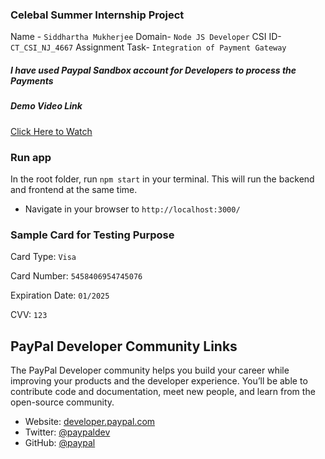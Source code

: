### Celebal Summer Internship Project
Name - `Siddhartha Mukherjee`
Domain- `Node JS Developer`
CSI ID- `CT_CSI_NJ_4667`
Assignment Task- `Integration of Payment Gateway`

##### I have used Paypal Sandbox account for Developers to process the Payments 
##### Demo Video Link 

[Click Here to Watch](https://www.youtube.com/watch?v=fnIqWBikfQI)

### Run app

In the root folder, run `npm start` in your terminal. This will run the backend and frontend at the same time.

- Navigate in your browser to `http://localhost:3000/`

### Sample Card for Testing Purpose

Card Type: `Visa`

Card Number: `5458406954745076`

Expiration Date: `01/2025`

CVV: `123`

## PayPal Developer Community Links

The PayPal Developer community helps you build your career while improving your products and the developer experience. You’ll be able to contribute code and documentation, meet new people, and learn from the open-source community.

- Website: [developer.paypal.com](https://developer.paypal.com)
- Twitter: [@paypaldev](https://twitter.com/paypaldev)
- GitHub: [@paypal](https://github.com/paypal)
